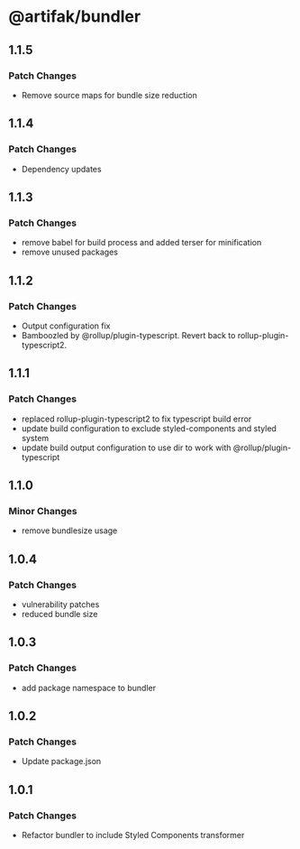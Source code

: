 # @artifak/bundler

## 1.1.5

### Patch Changes

- Remove source maps for bundle size reduction

## 1.1.4

### Patch Changes

- Dependency updates

## 1.1.3

### Patch Changes

- remove babel for build process and added terser for minification
- remove unused packages

## 1.1.2

### Patch Changes

- Output configuration fix
- Bamboozled by @rollup/plugin-typescript. Revert back to rollup-plugin-typescript2.

## 1.1.1

### Patch Changes

- replaced rollup-plugin-typescript2 to fix typescript build error
- update build configuration to exclude styled-components and styled system
- update build output configuration to use dir to work with @rollup/plugin-typescript

## 1.1.0

### Minor Changes

- remove bundlesize usage

## 1.0.4

### Patch Changes

- vulnerability patches
- reduced bundle size

## 1.0.3

### Patch Changes

- add package namespace to bundler

## 1.0.2

### Patch Changes

- Update package.json

## 1.0.1

### Patch Changes

- Refactor bundler to include Styled Components transformer
